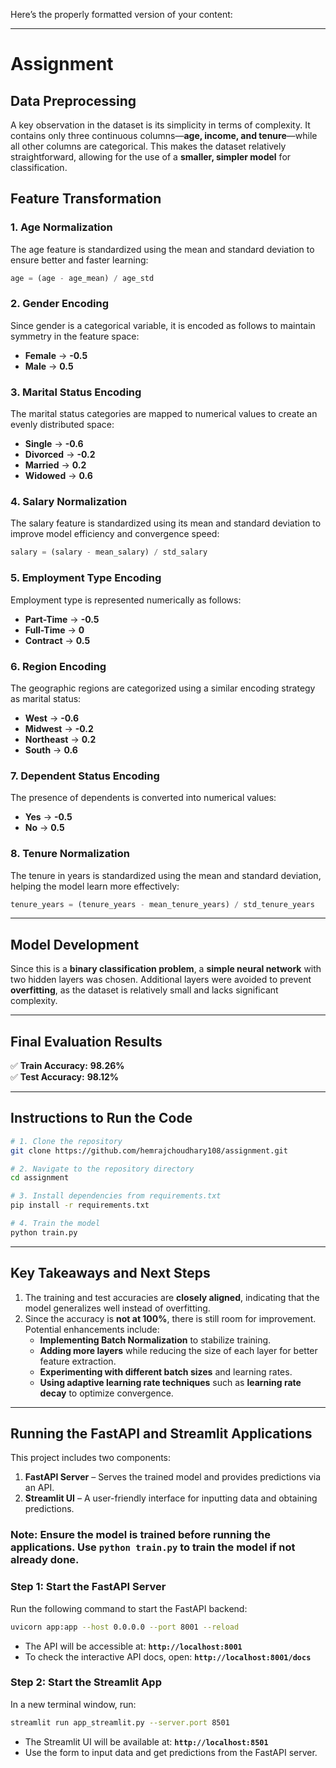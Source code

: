 Here’s the properly formatted version of your content:  

---

# **Assignment**  

## **Data Preprocessing**  
A key observation in the dataset is its simplicity in terms of complexity. It contains only three continuous columns—**age, income, and tenure**—while all other columns are categorical. This makes the dataset relatively straightforward, allowing for the use of a **smaller, simpler model** for classification.  

## **Feature Transformation**  

### **1. Age Normalization**  
The age feature is standardized using the mean and standard deviation to ensure better and faster learning:  
```python
age = (age - age_mean) / age_std
```

### **2. Gender Encoding**  
Since gender is a categorical variable, it is encoded as follows to maintain symmetry in the feature space:  
- **Female** → **-0.5**  
- **Male** → **0.5**  

### **3. Marital Status Encoding**  
The marital status categories are mapped to numerical values to create an evenly distributed space:  
- **Single** → **-0.6**  
- **Divorced** → **-0.2**  
- **Married** → **0.2**  
- **Widowed** → **0.6**  

### **4. Salary Normalization**  
The salary feature is standardized using its mean and standard deviation to improve model efficiency and convergence speed:  
```python
salary = (salary - mean_salary) / std_salary
```

### **5. Employment Type Encoding**  
Employment type is represented numerically as follows:  
- **Part-Time** → **-0.5**  
- **Full-Time** → **0**  
- **Contract** → **0.5**  

### **6. Region Encoding**  
The geographic regions are categorized using a similar encoding strategy as marital status:  
- **West** → **-0.6**  
- **Midwest** → **-0.2**  
- **Northeast** → **0.2**  
- **South** → **0.6**  

### **7. Dependent Status Encoding**  
The presence of dependents is converted into numerical values:  
- **Yes** → **-0.5**  
- **No** → **0.5**  

### **8. Tenure Normalization**  
The tenure in years is standardized using the mean and standard deviation, helping the model learn more effectively:  
```python
tenure_years = (tenure_years - mean_tenure_years) / std_tenure_years
```

---

## **Model Development**  
Since this is a **binary classification problem**, a **simple neural network** with two hidden layers was chosen. Additional layers were avoided to prevent **overfitting**, as the dataset is relatively small and lacks significant complexity.  

---

## **Final Evaluation Results**  

✅ **Train Accuracy:** **98.26%**  
✅ **Test Accuracy:** **98.12%**  

---

## **Instructions to Run the Code**  

```bash
# 1. Clone the repository
git clone https://github.com/hemrajchoudhary108/assignment.git

# 2. Navigate to the repository directory
cd assignment

# 3. Install dependencies from requirements.txt
pip install -r requirements.txt

# 4. Train the model
python train.py
```

---

## **Key Takeaways and Next Steps**  

1. The training and test accuracies are **closely aligned**, indicating that the model generalizes well instead of overfitting.  
2. Since the accuracy is **not at 100%**, there is still room for improvement. Potential enhancements include:  
   - **Implementing Batch Normalization** to stabilize training.  
   - **Adding more layers** while reducing the size of each layer for better feature extraction.  
   - **Experimenting with different batch sizes** and learning rates.  
   - **Using adaptive learning rate techniques** such as **learning rate decay** to optimize convergence.  

---

## Running the FastAPI and Streamlit Applications  

This project includes two components:  

1. **FastAPI Server** – Serves the trained model and provides predictions via an API.  
2. **Streamlit UI** – A user-friendly interface for inputting data and obtaining predictions.  

### **Note:** Ensure the model is trained before running the applications. Use `python train.py` to train the model if not already done.  

### **Step 1: Start the FastAPI Server**  

Run the following command to start the FastAPI backend:  

```bash
uvicorn app:app --host 0.0.0.0 --port 8001 --reload
```

- The API will be accessible at: **`http://localhost:8001`**  
- To check the interactive API docs, open: **`http://localhost:8001/docs`**  

### **Step 2: Start the Streamlit App**  

In a new terminal window, run:  

```bash
streamlit run app_streamlit.py --server.port 8501
```

- The Streamlit UI will be available at: **`http://localhost:8501`**  
- Use the form to input data and get predictions from the FastAPI server.  
